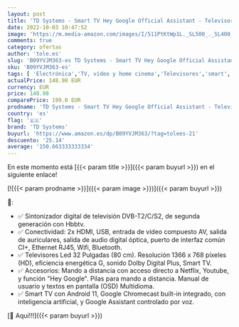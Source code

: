 ```yaml
---
layout: post
title: 'TD Systems - Smart TV Hey Google Official Assistant - Televisores 32 Pulgadas  Control por Voz  Chromecast  2X HDMI  USB. 3 años de garantía - K32DLC16GLE'
date: 2022-10-03 10:47:52
image: 'https://m.media-amazon.com/images/I/511PtKtWp1L._SL500_._SL400_.jpg'
comments: true
category: ofertas
author: 'tole.es'
slug: 'B09YVJM363-es TD Systems - Smart TV Hey Google Official Assistant -...'
sku: 'B09YVJM363-es'
tags: [ 'Electrónica','TV, vídeo y home cinema','Televisores','smart','td systems','tv','🇪🇸', ]
actualPrice: 148.98 EUR
currency: EUR
price: 148.98
comparePrice: 199.0 EUR
prodname: 'TD Systems - Smart TV Hey Google Official Assistant - Televisores 32 Pulgadas  Control por Voz  Chromecast  2X HDMI  USB. 3 años de garantía - K32DLC16GLE'
country: 'es'
flag: '🇪🇸'
brand: 'TD Systems'
buyurl: 'https://www.amazon.es/dp/B09YVJM363/?tag=tolees-21'
descuento: '25.14'
average: '150.663333333334'
---
```


En este momento está [{{< param title >}}]({{< param buyurl >}}) en el siguiente enlace!

[![{{< param prodname >}}]({{< param image >}})]({{< param buyurl >}})

🔎:

- ✅ Sintonizador digital de televisión DVB-T2/C/S2, de segunda generación con Hbbtv.
- ✅ Conectividad: 2x HDMI, USB, entrada de vídeo compuesto AV, salida de auriculares, salida de audio digital óptica, puerto de interfaz común CI+, Ethernet RJ45, Wifi, Bluetooth.
- ✅ Televisores Led 32 Pulgadas (80 cm). Resolución 1366 x 768 píxeles (HD), eficiencia energética G, sonido Dolby Digital Plus, Smart TV.
- ✅ Accesorios: Mando a distancia con acceso directo a Netflix, Youtube, y función "Hey Google". Pilas para mando a distancia. Manual de usuario y textos en pantalla (OSD) Multidioma.
- ✅ Smart TV con Android 11, Google Chromecast built-in integrado, con inteligencia artificial, y Google Assistant controlado por voz.

[🛒 Aquí!!!]({{< param buyurl >}})
